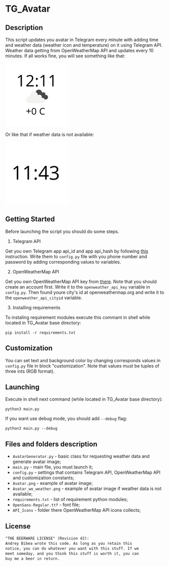 # TG_Avatar #

## Description ##

This script updates you avatar in Telegram every minute with adding time and weather data (weather icon and temperature) on it using Telegram API. Weather data getting from OpenWeatherMap API and updates every 10 minutes.
If all works fine, you will see something like that:

![Avatar Example](Avatar.png)

Or like that if weather data is not available:

![Avatar Example No Weather](Avatar_wo_weather.png)


## Getting Started ##

Before launching the script you should do some steps.

1. Telegram API

Get you own Telegram app api_id and app api_hash by following [this](https://core.telegram.org/api/obtaining_api_id) instruction.
Write them to `config.py` file with you phone number and password by adding corresponding values to variables.

2. OpenWeatherMap API

Get you own OpenWeatherMap API key from [there](https://openweathermap.org/api). Note that you should create an account first.
Write it to the `openweather_api_key` variable in `config.py`. Then found youre city's id at openweathermap.org and write it to the `openweather_api_cityid` variable.

3. Installing requirements

To instaling requirement modules execute this commant in shell while located in TG_Avatar base directory:

	pip install -r requirements.txt

## Customization ##

You can set text and background color by changing corresponds values in `config.py` file in block "customization".
Note that values must be tuples of three ints (RGB format).

## Launching ##

Execute in shell next command (while located in TG_Avatar base directory):

    python3 main.py
    
If you want use debug mode, you should add `--debug` flag:

    python3 main.py --debug

## Files and folders description ##

* `AvatarGenerator.py` - basic class for requesting weather data and generate avatar image;
* `main.py` - main file, you must launch it;
* `config.py` - settings that contains Telegram API, OpenWeatherMap API and customization constants;
* `Avatar.png` - example of avatar image;
* `Avatar_wo_weather.png` - example of avatar image if weather data is not available;
* `requirements.txt` - list of requirement python modules;
* `OpenSans-Regular.ttf` - font file;
* `API_Icons` - folder there OpenWeatherMap API icons collects;

## License ##

	"THE BEERWARE LICENSE" (Revision 42):
	Andrey Bibea wrote this code. As long as you retain this 
	notice, you can do whatever you want with this stuff. If we
	meet someday, and you think this stuff is worth it, you can
	buy me a beer in return.